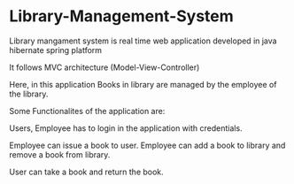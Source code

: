 # Library-Management-System

Library mangament system is real time web application developed in java hibernate spring platform

It follows MVC architecture (Model-View-Controller)

Here, in this application Books in library are managed by the employee of the library.

Some Functionalites of the application are:

Users, Employee has to login in the application with credentials.

Employee can issue a book to user. Employee can add a book to library and remove a book from library.

User can take a book and return the book.

